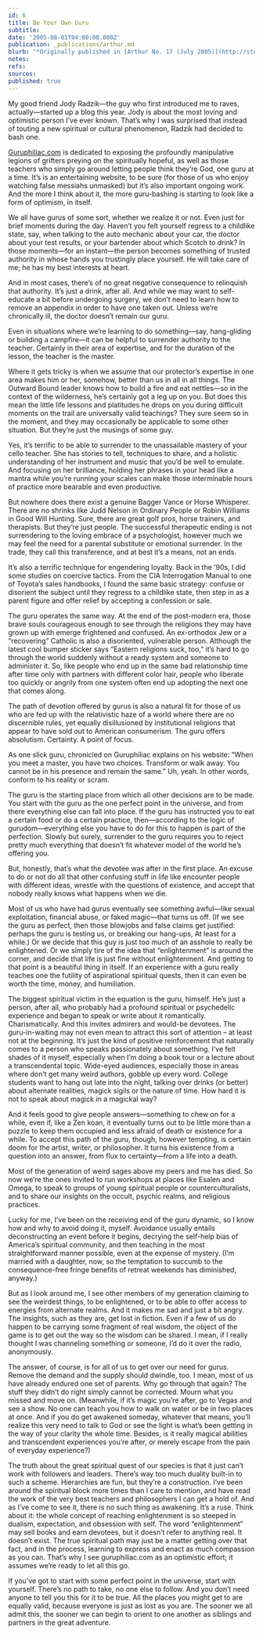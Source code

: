 ```yaml
---
id: 6
title: Be Your Own Guru
subtitle: 
date: '2005-08-01T04:00:00.000Z'
publication: _publications/arthur.md
blurb: "*Originally published in [Arthur No. 17 (July 2005)](http://store.arthurmag.com/product/arthur-issue-17)*"
notes: 
refs: 
sources: 
published: true
---
```

My good friend Jody Radzik—the guy who first introduced me to raves, actually—started up a blog this year. Jody is about the most loving and optimistic person I've ever known. That’s why I was surprised that instead of touting a new spiritual or cultural phenomenon, Radzik had decided to bash one.

[Guruphiliac.com](http://guruphiliac.blogspot.com/) is dedicated to exposing the profoundly manipulative legions of grifters preying on the spiritually hopeful, as well as those teachers who simply go around letting people think they’re God, one guru at a time. It’s is an entertaining website, to be sure (for those of us who enjoy watching false messiahs unmasked) but it’s also important ongoing work. And the more I think about it, the more guru-bashing is starting to look like a form of optimism, in itself.

We all have gurus of some sort, whether we realize it or not. Even just for brief moments during the day. Haven’t you felt yourself regress to a childlike state, say, when talking to the auto mechanic about your car, the doctor about your test results, or your bartender about which Scotch to drink? In those moments—for an instant—the person becomes something of trusted authority in whose hands you trustingly place yourself. He will take care of me; he has my best interests at heart.

And in most cases, there’s of no great negative consequence to relinquish that authority. It’s just a drink, after all. And while we may want to self-educate a bit before undergoing surgery, we don’t need to learn how to remove an appendix in order to have one taken out. Unless we’re chronically ill, the doctor doesn’t remain our guru.

Even in situations where we’re learning to do something—say, hang-gliding or building a campfire—it can be helpful to surrender authority to the teacher. Certainly in their area of expertise, and for the duration of the lesson, the teacher is the master.

Where it gets tricky is when we assume that our protector’s expertise in one area makes him or her, somehow, better than us in all in all things. The Outward Bound leader knows how to build a fire and eat nettles—so in the context of the wilderness, he’s certainly got a leg up on you. But does this mean the little life lessons and platitudes he drops on you during difficult moments on the trail are universally valid teachings? They sure seem so in the moment, and they may occasionally be applicable to some other situation. But they’re just the musings of some guy.

Yes, it’s terrific to be able to surrender to the unassailable mastery of your cello teacher. She has stories to tell, techniques to share, and a holistic understanding of her instrument and music that you’d be well to emulate. And focusing on her brilliance, holding her phrases in your head like a mantra while you’re running your scales can make those interminable hours of practice more bearable and even productive.

But nowhere does there exist a genuine Bagger Vance or Horse Whisperer. There are no shrinks like Judd Nelson in Ordinary People or Robin Williams in Good Will Hunting. Sure, there are great golf pros, horse trainers, and therapists. But they’re just people. The successful therapeutic ending is not surrendering to the loving embrace of a psychologist, however much we may feel the need for a parental substitute or emotional surrender. In the trade, they call this transference, and at best it’s a means, not an ends.

It’s also a terrific technique for engendering loyalty. Back in the ’90s, I did some studies on coercive tactics. From the CIA Interrogation Manual to one of Toyota’s sales handbooks, I found the same basic strategy: confuse or disorient the subject until they regress to a childlike state, then step in as a parent figure and offer relief by accepting a confession or sale.

The guru operates the same way. At the end of the post-modern era, those brave souls courageous enough to see through the religions they may have grown up with emerge frightened and confused. An ex-orthodox Jew or a “recovering” Catholic is also a disoriented, vulnerable person. Although the latest cool bumper sticker says “Eastern religions suck, too,” it’s hard to go through the world suddenly without a ready system and someone to administer it. So, like people who end up in the same bad relationship time after time only with partners with different color hair, people who liberate too quickly or angrily from one system often end up adopting the next one that comes along.

The path of devotion offered by gurus is also a natural fit for those of us who are fed up with the relativistic haze of a world where there are no discernible rules, yet equally disillusioned by institutional religions that appear to have sold out to American consumerism. The guru offers absolutism. Certainty. A point of focus.

As one slick guru, chronicled on Guruphiliac explains on his website: “When you meet a master, you have two choices. Transform or walk away. You cannot be in his presence and remain the same.” Uh, yeah. In other words, conform to his reality or scram.

The guru is the starting place from which all other decisions are to be made. You start with the guru as the one perfect point in the universe, and from there everything else can fall into place. If the guru has instructed you to eat a certain food or do a certain practice, then—according to the logic of gurudom—everything else you have to do for this to happen is part of the perfection. Slowly but surely, surrender to the guru requires you to reject pretty much everything that doesn’t fit whatever model of the world he’s offering you.

But, honestly, that’s what the devotee was after in the first place. An excuse to do or not do all that other confusing stuff in life like encounter people with different ideas, wrestle with the questions of existence, and accept that nobody really knows what happens when we die.

Most of us who have had gurus eventually see something awful—like sexual exploitation, financial abuse, or faked magic—that turns us off. (If we see the guru as perfect, then those blowjobs and false claims get justified: perhaps the guru is testing us, or breaking our hang-ups, At least for a while.) Or we decide that this guy is just too much of an asshole to really be enlightened. Or we simply tire of the idea that “enlightenment” is around the corner, and decide that life is just fine without enlightenment. And getting to that point is a beautiful thing in itself. If an experience with a guru really teaches one the futility of aspirational spiritual quests, then it can even be worth the time, money, and humiliation.

The biggest spiritual victim in the equation is the guru, himself. He’s just a person, after all, who probably had a profound spiritual or psychedelic experience and began to speak or write about it romantically. Charismatically. And this invites admirers and would-be devotees. The guru-in-waiting may not even mean to attract this sort of attention – at least not at the beginning. It’s just the kind of positive reinforcement that naturally comes to a person who speaks passionately about something. I’ve felt shades of it myself, especially when I’m doing a book tour or a lecture about a transcendental topic. Wide-eyed audiences, especially those in areas where don’t get many weird authors, gobble up every word. College students want to hang out late into the night, talking over drinks (or better) about alternate realities, magick sigils or the nature of time. How hard it is not to speak about magick in a magickal way?

And it feels good to give people answers—something to chew on for a while, even if, like a Zen koan, it eventually turns out to be little more than a puzzle to keep them occupied and less afraid of death or existence for a while. To accept this path of the guru, though, however tempting, is certain doom for the artist, writer, or philosopher. It turns his existence from a question into an answer, from flux to certainty—from a life into a death.

Most of the generation of weird sages above my peers and me has died. So now we’re the ones invited to run workshops at places like Esalen and Omega, to speak to groups of young spiritual people or counterculturalists, and to share our insights on the occult, psychic realms, and religious practices.

Lucky for me, I’ve been on the receiving end of the guru dynamic, so I know how and why to avoid doing it, myself. Avoidance usually entails deconstructing an event before it begins, decrying the self-help bias of America’s spiritual community, and then teaching in the most straightforward manner possible, even at the expense of mystery. (I’m married with a daughter, now, so the temptation to succumb to the consequence-free fringe benefits of retreat weekends has diminished, anyway.)

But as I look around me, I see other members of my generation claiming to see the weirdest things, to be enlightened, or to be able to offer access to energies from alternate realms. And it makes me sad and just a bit angry. The insights, such as they are, get lost in fiction. Even if a few of us do happen to be carrying some fragment of real wisdom, the object of the game is to get out the way so the wisdom can be shared. I mean, if I really thought I was channeling something or someone, I’d do it over the radio, anonymously.

The answer, of course, is for all of us to get over our need for gurus. Remove the demand and the supply should dwindle, too. I mean, most of us have already endured one set of parents. Why go through that again? The stuff they didn’t do right simply cannot be corrected. Mourn what you missed and move on. (Meanwhile, if it’s magic you’re after, go to Vegas and see a show. No one can teach you how to walk on water or be in two places at once. And if you do get awakened someday, whatever that means, you’ll realize this very need to talk to God or see the light is what’s been getting in the way of your clarity the whole time. Besides, is it really magical abilities and transcendent experiences you’re after, or merely escape from the pain of everyday experience?)

The truth about the great spiritual quest of our species is that it just can’t work with followers and leaders. There’s way too much duality built-in to such a scheme. Hierarchies are fun, but they’re a construction. I’ve been around the spiritual block more times than I care to mention, and have read the work of the very best teachers and philosophers I can get a hold of. And as I’ve come to see it, there is no such thing as awakening. It’s a ruse. Think about it: the whole concept of reaching enlightenment is so steeped in dualism, expectation, and obsession with self. The word “enlightenment” may sell books and earn devotees, but it doesn’t refer to anything real. It doesn’t exist. The true spiritual path may just be a matter getting over that fact, and in the process, learning to express and enact as much compassion as you can. That’s why I see guruphiliac.com as an optimistic effort; it assumes we’re ready to let all this go.

If you’ve got to start with some perfect point in the universe, start with yourself. There’s no path to take, no one else to follow. And you don’t need anyone to tell you this for it to be true. All the places you might get to are equally valid, because everyone is just as lost as you are. The sooner we all admit this, the sooner we can begin to orient to one another as siblings and partners in the great adventure.
